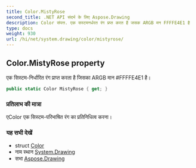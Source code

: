 ```yaml
---
title: Color.MistyRose
second_title: .NET API संदर्भ के लिए Aspose.Drawing
description: Color संपत्त. एक सस्टमनर्धरत रंग प्रप्त करत है जसक ARGB मन FFFFE4E1 है
type: docs
weight: 930
url: /hi/net/system.drawing/color/mistyrose/
---
```

## Color.MistyRose property

एक सिस्टम-निर्धारित रंग प्राप्त करता है जिसका ARGB मान #FFFFE4E1 है।

```csharp
public static Color MistyRose { get; }
```

### प्रतिलाभ की मात्रा

एColor एक सिस्टम-परिभाषित रंग का प्रतिनिधित्व करना।

### यह सभी देखें

* struct [Color](../)
* नाम स्थान [System.Drawing](../../color/)
* सभा [Aspose.Drawing](../../../)


